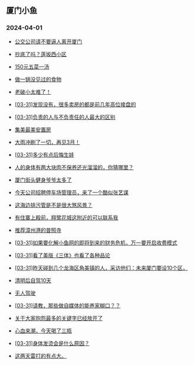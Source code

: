 ## 厦门小鱼 
### 2024-04-01

+ [公交公司请不要逼人离开厦门](http://bbs.xmfish.com/read-htm-tid-18168679.html)

+ [抄底了吗？莲坂西小区](http://bbs.xmfish.com/read-htm-tid-18168716.html)

+ [150元五菜一汤](http://bbs.xmfish.com/read-htm-tid-18168723.html)

+ [做一锅没见过的食物](http://bbs.xmfish.com/read-htm-tid-18168586.html)

+ [老破小太难了！](http://bbs.xmfish.com/read-htm-tid-18168761.html)

+ [[03-31]发现没有，很多卖房的都是前几年高位接盘的](http://bbs.xmfish.com/read-htm-tid-18168809.html)

+ [[03-31]负责的人与不负责任的人最大的区别](http://bbs.xmfish.com/read-htm-tid-18168553.html)

+ [集美最美安置房](http://bbs.xmfish.com/read-htm-tid-18168710.html)

+ [大雨冲刷了一切，再见3月！](http://bbs.xmfish.com/read-htm-tid-18168741.html)

+ [[03-31]多少有点后悔生娃](http://bbs.xmfish.com/read-htm-tid-18168779.html)

+ [人的身体有两大块肉不保养还光溜溜的，你猜哪里？](http://bbs.xmfish.com/read-htm-tid-18168565.html)

+ [厦门街头健身爷爷太多了](http://bbs.xmfish.com/read-htm-tid-18168824.html)

+ [今天公司招聘停车场管理员，来了一个酷似张艺谋](http://bbs.xmfish.com/read-htm-tid-18168807.html)

+ [这海边排污管是不是很大煞风景？](http://bbs.xmfish.com/read-htm-tid-18168901.html)

+ [有住寨上殿前，翔鹭花城这附近的可以联系我](http://bbs.xmfish.com/read-htm-tid-18168808.html)

+ [推荐漳州港的普照寺](http://bbs.xmfish.com/read-htm-tid-18168906.html)

+ [[03-31]如果要化解小鱼网的即将到来的财务危机，万一要开启收费模式](http://bbs.xmfish.com/read-htm-tid-18168712.html)

+ [[03-31]看了美版《三体》也看了各种品论](http://bbs.xmfish.com/read-htm-tid-18168790.html)

+ [[03-31]昨天碰到几个龙海区角美镇的人，采访他们：未来厦门要设10个区，](http://bbs.xmfish.com/read-htm-tid-18168892.html)

+ [清明后自驾10天](http://bbs.xmfish.com/read-htm-tid-18168854.html)

+ [无人驾驶](http://bbs.xmfish.com/read-htm-tid-18168846.html)

+ [[03-31]请教，那些做自媒体的能养家糊口？？](http://bbs.xmfish.com/read-htm-tid-18168955.html)

+ [关于大家抱怨最多的关键字已经放开了](http://bbs.xmfish.com/read-htm-tid-18169016.html)

+ [心血来潮，今天喝了三瓶](http://bbs.xmfish.com/read-htm-tid-18168975.html)

+ [[03-31]身体发烫会是什么原因？](http://bbs.xmfish.com/read-htm-tid-18168870.html)

+ [这两天雷打的有点大。](http://bbs.xmfish.com/read-htm-tid-18168939.html)


